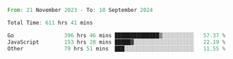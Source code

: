 <!--START_SECTION:waka-->

```rust
From: 21 November 2023 - To: 10 September 2024

Total Time: 611 hrs 41 mins

Go                396 hrs 46 mins ██████████████▒░░░░░░░░░░   57.37 %
JavaScript        153 hrs 28 mins █████▓░░░░░░░░░░░░░░░░░░░   22.19 %
Other             79 hrs 51 mins  ███░░░░░░░░░░░░░░░░░░░░░░   11.55 %
```

<!--END_SECTION:waka-->
